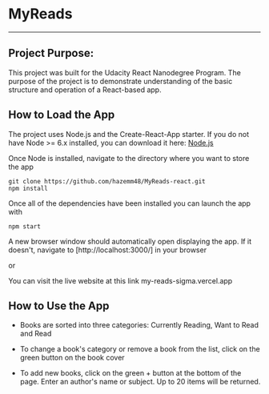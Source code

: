# MyReads

---

## Project Purpose:

This project was built for the Udacity React Nanodegree Program. The purpose of the project is to demonstrate understanding of the basic structure and operation of a React-based app.

## How to Load the App

The project uses Node.js and the Create-React-App starter. If you do not have Node >= 6.x installed, you can download it here: [Node.js](https://nodejs.org/en/)

Once Node is installed, navigate to the directory where you want to store the app

```
git clone https://github.com/hazemm48/MyReads-react.git
npm install
```

Once all of the dependencies have been installed you can launch the app with

```
npm start
```

A new browser window should automatically open displaying the app. If it doesn't, navigate to [http://localhost:3000/] in your browser

or

You can visit the live website at this link my-reads-sigma.vercel.app

## How to Use the App

- Books are sorted into three categories: Currently Reading, Want to Read and Read
- To change a book's category or remove a book from the list, click on the green button on the book cover

- To add new books, click on the green + button at the bottom of the page.
  Enter an author's name or subject. Up to 20 items will be returned.
